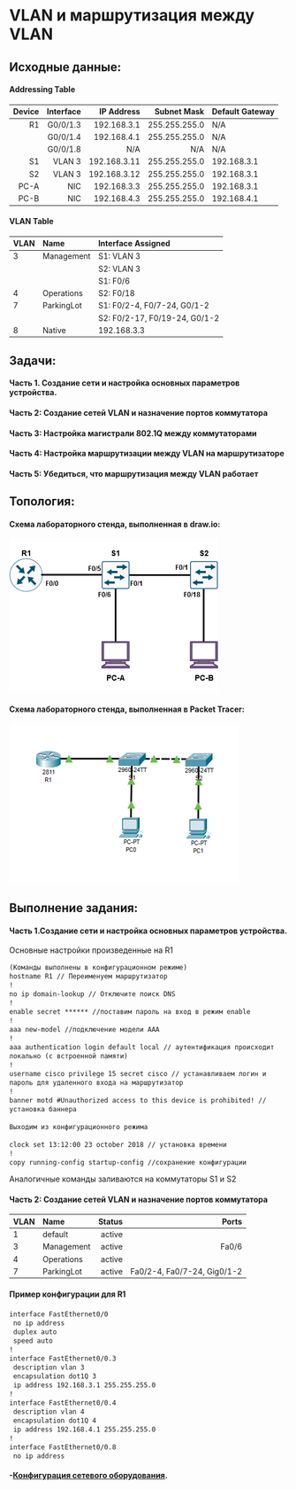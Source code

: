 # VLAN и маршрутизация между VLAN
    
## Исходные данные:

#### Addressing Table

| Device  | Interface          |IP Address   |Subnet Mask  |Default Gateway|
| -------:|------------------:| -------------:| -----------:| :-------------|
| R1      | G0/0/1.3           | 192.168.3.1  |255.255.255.0| N/A           |
|         | G0/0/1.4           | 192.168.4.1  |255.255.255.0| N/A           |
|         | G0/0/1.8           | N/A          |N/A          | N/A           |
| S1      | VLAN 3             | 192.168.3.11 |255.255.255.0| 192.168.3.1   |
| S2      | VLAN 3             | 192.168.3.12 |255.255.255.0| 192.168.3.1   |
| PC-A    | NIC                | 192.168.3.3  |255.255.255.0| 192.168.3.1   |
| PC-B    | NIC                | 192.168.4.3  |255.255.255.0| 192.168.4.1   |

#### VLAN Table

| VLAN    | Name             |Interface Assigned   
| :-------|:-----------------| :-----------| 
| 3       | Management       | S1: VLAN 3  |
|         |                  | S2: VLAN 3  |
|         |                  | S1: F0/6    |
| 4       | Operations       | S2: F0/18   |
| 7       | ParkingLot       | S1: F0/2-4, F0/7-24, G0/1-2   |
|         |                  | S2: F0/2-17, F0/19-24, G0/1-2 |
| 8       | Native           | 192.168.3.3  |

## Задачи:

#### Часть 1. Создание сети и настройка основных параметров устройства.
#### Часть 2: Создание сетей VLAN и назначение портов коммутатора
#### Часть 3: Настройка магистрали 802.1Q между коммутаторами
#### Часть 4: Настройка маршрутизации между VLAN на маршрутизаторе
#### Часть 5: Убедиться, что маршрутизация между VLAN работает

## Топология:

#### Cхема лабораторного стенда, выполненная в draw.io:

![Image alt](https://github.com/Misha-cook/otus-networks/blob/main/labs/lab01/%D0%A1%D1%85%D0%B5%D0%BC%D0%B0.png)

#### Cхема лабораторного стенда, выполненная в Packet Tracer:

![Image alt](https://github.com/Misha-cook/otus-networks/blob/main/labs/lab01/%D0%A1%D1%85%D0%B5%D0%BC%D0%B0%20Packet%20Tracer.png)

## Выполнение задания:

#### Часть 1.Создание сети и настройка основных параметров устройства.

Основные настройки произведенные на R1 

```
(Команды выполнены в конфигурационном режиме)
hostname R1 // Переименуем маршрутизатор
!
no ip domain-lookup // Отключите поиск DNS
!
enable secret ****** //поставим пароль на вход в режим enable
!
aaa new-model //подключение модели AAA
!
aaa authentication login default local // аутентификация происходит локально (с встроенной памяти)
!
username cisco privilege 15 secret cisco // устанавливаем логин и пароль для удаленного входа на маршрутизатор
!
banner motd #Unauthorized access to this device is prohibited! // установка баннера

Выходим из конфигурационного режима

clock set 13:12:00 23 october 2018 // установка времени
!
copy running-config startup-config //сохранение конфигурации
```
Аналогичные команды заливаются на коммутаторы S1 и S2

#### Часть 2: Создание сетей VLAN и назначение портов коммутатора

|VLAN| Name |Status    |Ports|
| :-------|:-----------------| -----------:| -----------:| 
|1|    default    |                      active|        | 
|3|    Management |                      active|   Fa0/6|
|4|    Operations |                      active|        |
|7|    ParkingLot |                      active|    Fa0/2-4, Fa0/7-24, Gig0/1-2|
                                              


#### Пример конфигурации для R1

```
interface FastEthernet0/0
 no ip address
 duplex auto
 speed auto
!
interface FastEthernet0/0.3
 description vlan 3
 encapsulation dot1Q 3
 ip address 192.168.3.1 255.255.255.0
!
interface FastEthernet0/0.4
 description vlan 4
 encapsulation dot1Q 4
 ip address 192.168.4.1 255.255.255.0
!
interface FastEthernet0/0.8
 no ip address
```

#### -[Конфигурация сетевого оборудования](config/).
